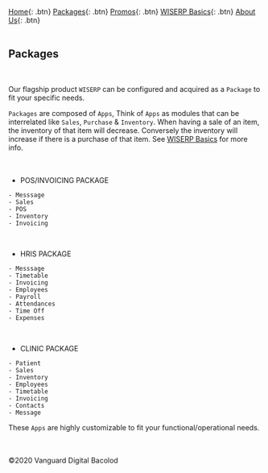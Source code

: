 [Home](https://wiserp-ph.github.io/wiserp){: .btn}
[Packages](https://wiserp-ph.github.io/wiserp/packages){: .btn}
[Promos](https://wiserp-ph.github.io/wiserp/promos){: .btn}
[WISERP Basics](https://wiserp-ph.github.io/wiserp/wiserp_basics){: .btn}
[About Us](https://wiserp-ph.github.io/wiserp/about){: .btn}
<br/>
<br/>

## Packages
<br/>

Our flagship product `WISERP` can be configured and acquired as a `Package` to fit your specific needs. 

`Packages` are composed of `Apps`, Think of `Apps` as modules that can be interrelated like `Sales`, `Purchase` & `Inventory`. When having a sale of an item, the inventory of that item will decrease. Conversely the inventory will increase if there is a purchase of that item. See [WISERP Basics](https://wiserp-ph.github.io/wiserp/wiserp_basics) for more info.
<br/>
<br/>
<br/>

- POS/INVOICING PACKAGE

```
- Messsage 
- Sales 
- POS 
- Inventory 
- Invoicing 
```
<br/>

- HRIS PACKAGE

```
- Messsage 
- Timetable
- Invoicing 
- Employees
- Payroll
- Attendances
- Time Off
- Expenses 
```
<br/>

- CLINIC PACKAGE

```
- Patient 
- Sales
- Inventory
- Employees
- Timetable
- Invoicing 
- Contacts 
- Message 
```

These `Apps` are highly customizable to fit your functional/operational needs.
 
<br/>
<br/>
©2020 Vanguard Digital Bacolod
